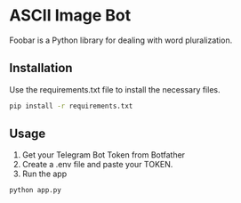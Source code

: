 # ASCII Image Bot

Foobar is a Python library for dealing with word pluralization.

## Installation

Use the requirements.txt file to install the necessary files.

```bash
pip install -r requirements.txt
```

## Usage

1. Get your Telegram Bot Token from Botfather
2. Create a .env file and paste your TOKEN.
3. Run the app

```python
python app.py
```
